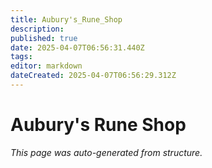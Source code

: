 ```yaml
---
title: Aubury's_Rune_Shop
description: 
published: true
date: 2025-04-07T06:56:31.440Z
tags: 
editor: markdown
dateCreated: 2025-04-07T06:56:29.312Z
---
```


# Aubury's Rune Shop

*This page was auto-generated from structure.*